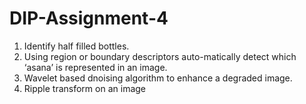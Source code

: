 # DIP-Assignment-4

1. Identify half filled bottles. </br>
2. Using region or boundary descriptors auto-matically detect which ‘asana’ is represented in an image. </br>
3. Wavelet based dnoising algorithm to enhance a degraded image. </br>
4. Ripple transform on an image
